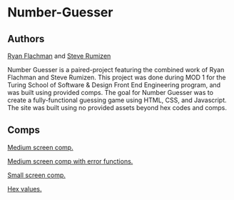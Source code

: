 # Number-Guesser

## Authors

[Ryan Flachman](https://github.com/flachman03) and [Steve Rumizen](https://github.com/rumizen)

Number Guesser is a paired-project featuring the combined work of Ryan Flachman and Steve Rumizen. This project was done during MOD 1 for the Turing School of Software & Design Front End Engineering program, and was built using provided comps. The goal for Number Guesser was to create a fully-functional guessing game using HTML, CSS, and Javascript. The site was built using no provided assets beyond hex codes and comps.

## Comps

[Medium screen comp.](http://frontend.turing.io/assets/images/projects/number-guesser/week2-numberguesser-01.jpg)

[Medium screen comp with error functions.](http://frontend.turing.io/assets/images/projects/number-guesser/week2-numberguesser-02.jpg)

[Small screen comp.](http://frontend.turing.io/assets/images/projects/number-guesser/week2-numberguesser-03.jpg)

[Hex values.](http://frontend.turing.io/assets/images/projects/number-guesser/week1-numberguesser-03.jpg)




